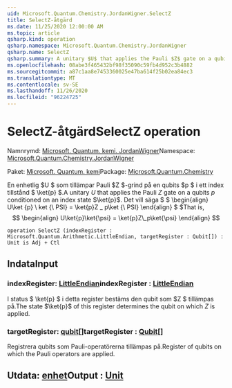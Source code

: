 ```yaml
---
uid: Microsoft.Quantum.Chemistry.JordanWigner.SelectZ
title: SelectZ-åtgärd
ms.date: 11/25/2020 12:00:00 AM
ms.topic: article
qsharp.kind: operation
qsharp.namespace: Microsoft.Quantum.Chemistry.JordanWigner
qsharp.name: SelectZ
qsharp.summary: A unitary $U$ that applies the Pauli $Z$ gate on a qubits $p$ conditioned on an index state $\ket{p}$. That is, $$ \begin{align} U\ket{p}\ket{\psi} = \ket{p}Z\_p\ket{\psi} \end{align} $$
ms.openlocfilehash: 08abe3f465432bf98f35090c59fb4d952c3b4882
ms.sourcegitcommit: a87c1aa8e7453360025e47ba614f25b02ea84ec3
ms.translationtype: MT
ms.contentlocale: sv-SE
ms.lasthandoff: 11/26/2020
ms.locfileid: "96224725"
---
```

# <a name="selectz-operation"></a><span data-ttu-id="e1672-102">SelectZ-åtgärd</span><span class="sxs-lookup"><span data-stu-id="e1672-102">SelectZ operation</span></span>

<span data-ttu-id="e1672-103">Namnrymd: [Microsoft. Quantum. kemi. JordanWigner](xref:Microsoft.Quantum.Chemistry.JordanWigner)</span><span class="sxs-lookup"><span data-stu-id="e1672-103">Namespace: [Microsoft.Quantum.Chemistry.JordanWigner](xref:Microsoft.Quantum.Chemistry.JordanWigner)</span></span>

<span data-ttu-id="e1672-104">Paket: [Microsoft. Quantum. kemi](https://nuget.org/packages/Microsoft.Quantum.Chemistry)</span><span class="sxs-lookup"><span data-stu-id="e1672-104">Package: [Microsoft.Quantum.Chemistry](https://nuget.org/packages/Microsoft.Quantum.Chemistry)</span></span>


<span data-ttu-id="e1672-105">En enhetlig $U $ som tillämpar Pauli $Z $-grind på en qubits $p $ i ett index tillstånd $ \ket{p} $.</span><span class="sxs-lookup"><span data-stu-id="e1672-105">A unitary $U$ that applies the Pauli $Z$ gate on a qubits $p$ conditioned on an index state $\ket{p}$.</span></span> <span data-ttu-id="e1672-106">Det vill säga $ $ \begin{align} U\ket {p} \ ket {\ PSI} = \ket{p}Z \_ p\ket {\ PSI} \end{align} $ $</span><span class="sxs-lookup"><span data-stu-id="e1672-106">That is, $$ \begin{align} U\ket{p}\ket{\psi} = \ket{p}Z\_p\ket{\psi} \end{align} $$</span></span>

```qsharp
operation SelectZ (indexRegister : Microsoft.Quantum.Arithmetic.LittleEndian, targetRegister : Qubit[]) : Unit is Adj + Ctl
```


## <a name="input"></a><span data-ttu-id="e1672-107">Indata</span><span class="sxs-lookup"><span data-stu-id="e1672-107">Input</span></span>

### <a name="indexregister--littleendian"></a><span data-ttu-id="e1672-108">indexRegister: [LittleEndian](xref:Microsoft.Quantum.Arithmetic.LittleEndian)</span><span class="sxs-lookup"><span data-stu-id="e1672-108">indexRegister : [LittleEndian](xref:Microsoft.Quantum.Arithmetic.LittleEndian)</span></span>

<span data-ttu-id="e1672-109">I status $ \ket{p} $ i detta register bestäms den qubit som $Z $ tillämpas på.</span><span class="sxs-lookup"><span data-stu-id="e1672-109">The state $\ket{p}$ of this register determines the qubit on which $Z$ is applied.</span></span>


### <a name="targetregister--qubit"></a><span data-ttu-id="e1672-110">targetRegister: [qubit](xref:microsoft.quantum.lang-ref.qubit)[]</span><span class="sxs-lookup"><span data-stu-id="e1672-110">targetRegister : [Qubit](xref:microsoft.quantum.lang-ref.qubit)[]</span></span>

<span data-ttu-id="e1672-111">Registrera qubits som Pauli-operatörerna tillämpas på.</span><span class="sxs-lookup"><span data-stu-id="e1672-111">Register of qubits on which the Pauli operators are applied.</span></span>



## <a name="output--unit"></a><span data-ttu-id="e1672-112">Utdata: [enhet](xref:microsoft.quantum.lang-ref.unit)</span><span class="sxs-lookup"><span data-stu-id="e1672-112">Output : [Unit](xref:microsoft.quantum.lang-ref.unit)</span></span>

